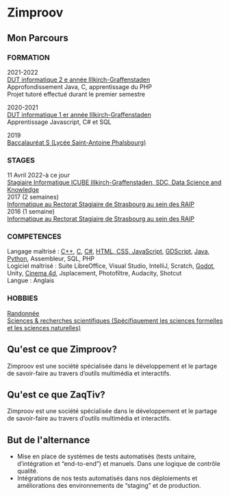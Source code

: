 # Zimproov
## Mon Parcours
### FORMATION

2021-2022  
[DUT informatique 2 e année Illkirch-Graffenstaden](https://iutrs.unistra.fr/formations/dut-diplome-universitaire-de-technologie/dut-informatique)  
Approfondissement Java, C, apprentissage du PHP  
Projet tutoré effectué durant le premier semestre  

2020-2021  
[DUT informatique 1 er année Illkirch-Graffenstaden](https://iutrs.unistra.fr/formations/dut-diplome-universitaire-de-technologie/dut-informatique)  
Apprentissage Javascript, C# et SQL  

2019  
[Baccalauréat S (Lycée Saint-Antoine Phalsbourg)](https://www.saintantoinephalsbourg.fr/)  

### STAGES

11 Avril 2022-à ce jour  
[Stagiaire Informatique ICUBE Illkirch-Graffenstaden, SDC, Data Science and Knowledge](https://icube.unistra.fr/)  
2017 (2 semaines)  
[Informatique au Rectorat Stagiaire de Strasbourg au sein des RAIP](http://www.circ-ien-illfurth.ac-strasbourg.fr/wp-content/uploads/2012/01/annuaireRectorat.pdf#%5B%7B%22num%22%3A101%2C%22gen%22%3A0%7D%2C%7B%22name%22%3A%22XYZ%22%7D%2C56.692913%2C841.89%2Cnull%5D)  
2016 (1 semaine)  
[Informatique au Rectorat Stagiaire de Strasbourg au sein des RAIP](http://www.circ-ien-illfurth.ac-strasbourg.fr/wp-content/uploads/2012/01/annuaireRectorat.pdf#%5B%7B%22num%22%3A101%2C%22gen%22%3A0%7D%2C%7B%22name%22%3A%22XYZ%22%7D%2C56.692913%2C841.89%2Cnull%5D)  

### COMPETENCES

Langage maîtrisé : [C++](https://raw.githubusercontent.com/redragon57/Zimproov/main/test%20docking.mp4), [C](./C++_Work), [C#](./C#_Work), [HTML, CSS, JavaScript](./WebReact_Work), [GDScript](./Projet_Godot), [Java](./Java_Work), [Python](./Python_Work), Assembleur, SQL, PHP  
Logiciel maîtrisé : Suite LibreOffice, Visual Studio, IntelliJ, Scratch, [Godot](./Projet_Godot), Unity, [Cinema 4d](https://raw.githubusercontent.com/redragon57/Zimproov/main/My%20modelisation%20work%20presentation.mp4), Jsplacement, Photofiltre, Audacity, Shotcut  
Langue : Anglais  

### HOBBIES

[Randonnée](https://www.google.com/maps/dir/Spitzberg,+Dabo/Schneematt,+67710+Dabo/Schneeberg,+67710+Wangenbourg-Engenthal/Cascade+du+Nideck,+Oberhaslach/@48.6056717,7.2465985,12.54z/data=!4m26!4m25!1m5!1m1!1s0x4794039b57ec3de9:0xea09f4654842689a!2m2!1d7.234886!2d48.607576!1m5!1m1!1s0x479403aa43e11925:0x6323ae867940a58e!2m2!1d7.267315!2d48.609121!1m5!1m1!1s0x4794025b0cc22835:0x6f8a6006e0c6154f!2m2!1d7.286417!2d48.601451!1m5!1m1!1s0x47940223335286f9:0x92c20ae620f4c383!2m2!1d7.284315!2d48.579336!3e2?hl=fr)  
[Sciences & recherches scientifiques (Spécifiquement les sciences formelles et les sciences naturelles)](./Arxiv_history.txt)  

## Qu'est ce que Zimproov?

Zimproov est une société spécialisée dans le développement et le partage de savoir-faire au travers d’outils multimédia et interactifs.

## Qu'est ce que ZaqTiv?

Zimproov est une société spécialisée dans le développement et le partage de savoir-faire au travers d’outils multimédia et interactifs.

## But de l'alternance

 -  Mise en place de systèmes de tests automatisés (tests unitaire, d’intégration et “end-to-end”) et manuels. Dans une logique de contrôle qualité.
 -  Intégrations de nos tests automatisés dans nos déploiements et améliorations des environnements de “staging” et de production.
